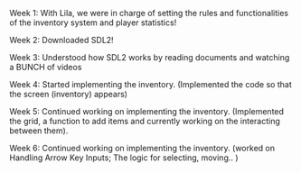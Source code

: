 Week 1:
With Lila, we were in charge of setting the rules and functionalities of the inventory system and player statistics!

Week 2:
Downloaded SDL2!

Week 3:
Understood how SDL2 works by reading documents and watching a BUNCH of videos


Week 4:
Started implementing the inventory. (Implemented the code so that the screen (inventory) appears)

Week 5:
Continued working on implementing the inventory. (Implemented the grid, a function to add items and currently working on the interacting between them). 

Week 6:
Continued working on implementing the inventory. (worked on Handling Arrow Key Inputs; The logic for selecting, moving.. )














